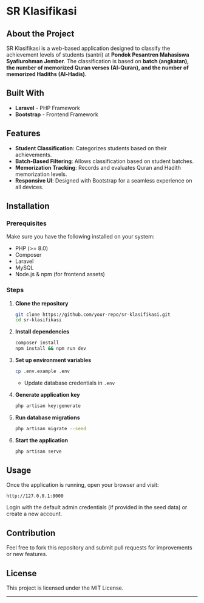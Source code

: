 # SR Klasifikasi

## About the Project
SR Klasifikasi is a web-based application designed to classify the achievement levels of students (santri) at **Pondok Pesantren Mahasiswa Syafiurohman Jember**. The classification is based on **batch (angkatan), the number of memorized Quran verses (Al-Quran), and the number of memorized Hadiths (Al-Hadis).**

## Built With
- **Laravel** - PHP Framework
- **Bootstrap** - Frontend Framework

## Features
- **Student Classification**: Categorizes students based on their achievements.
- **Batch-Based Filtering**: Allows classification based on student batches.
- **Memorization Tracking**: Records and evaluates Quran and Hadith memorization levels.
- **Responsive UI**: Designed with Bootstrap for a seamless experience on all devices.

## Installation

### Prerequisites
Make sure you have the following installed on your system:
- PHP (>= 8.0)
- Composer
- Laravel
- MySQL
- Node.js & npm (for frontend assets)

### Steps
1. **Clone the repository**
   ```sh
   git clone https://github.com/your-repo/sr-klasifikasi.git
   cd sr-klasifikasi
   ```

2. **Install dependencies**
   ```sh
   composer install
   npm install && npm run dev
   ```

3. **Set up environment variables**
   ```sh
   cp .env.example .env
   ```
   - Update database credentials in `.env`

4. **Generate application key**
   ```sh
   php artisan key:generate
   ```

5. **Run database migrations**
   ```sh
   php artisan migrate --seed
   ```

6. **Start the application**
   ```sh
   php artisan serve
   ```

## Usage
Once the application is running, open your browser and visit:
```
http://127.0.0.1:8000
```
Login with the default admin credentials (if provided in the seed data) or create a new account.

## Contribution
Feel free to fork this repository and submit pull requests for improvements or new features.

## License
This project is licensed under the MIT License.

---


